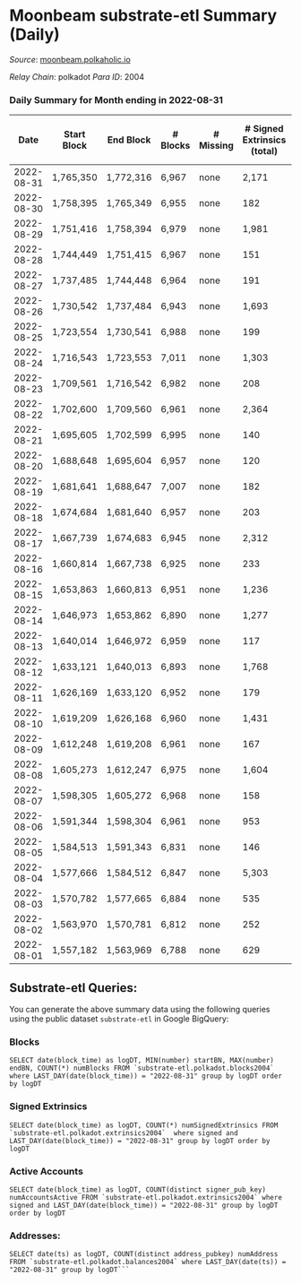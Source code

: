 # Moonbeam substrate-etl Summary (Daily)

_Source_: [moonbeam.polkaholic.io](https://moonbeam.polkaholic.io)

*Relay Chain*: polkadot
*Para ID*: 2004



### Daily Summary for Month ending in 2022-08-31


| Date | Start Block | End Block | # Blocks | # Missing | # Signed Extrinsics (total) | # Active Accounts | # Addresses with Balances | # Events | # Transfers | # XCM Transfers In | # XCM Transfers Out |
| ---- | ----------- | --------- | -------- | --------- | --------------------------- | ----------------- | ------------------------- | -------- | ----------- | ------------------ | ------------------- |
| 2022-08-31 | 1,765,350 | 1,772,316 | 6,967 | none  | 2,171 | 97 | 298,593 | 443,231 | 11,327 ($2,832,378.32) | 89 ($338,452.26) | 58 ($165,149.05) |
| 2022-08-30 | 1,758,395 | 1,765,349 | 6,955 | none  | 182 | 83 | 290,148 | 574,743 | 17,822 ($33,581,285.99) | 96 ($234,474.67) | 79 ($80,823.09) |
| 2022-08-29 | 1,751,416 | 1,758,394 | 6,979 | none  | 1,981 | 80 | 289,404 | 456,994 | 10,716 ($2,992,296.86) | 89 ($359,280.27) | 64 ($172,163.37) |
| 2022-08-28 | 1,744,449 | 1,751,415 | 6,967 | none  | 151 | 71 | 288,954 | 431,386 | 8,402 ($3,802,706.45) | 67 ($79,963.22) | 63 ($252,206.03) |
| 2022-08-27 | 1,737,485 | 1,744,448 | 6,964 | none  | 191 | 94 | 288,585 | 453,326 | 9,786 ($4,532,246.77) | 71 ($93,254.95) | 61 ($159,234.70) |
| 2022-08-26 | 1,730,542 | 1,737,484 | 6,943 | none  | 1,693 | 86 | 288,289 | 569,468 | 12,524 ($3,066,102.44) | 81 ($196,489.60) | 84 ($863,859.08) |
| 2022-08-25 | 1,723,554 | 1,730,541 | 6,988 | none  | 199 | 84 | 287,878 | 489,990 | 10,245 ($4,482,268.30) | 72 ($1,979,572.79) | 84 ($124,595.88) |
| 2022-08-24 | 1,716,543 | 1,723,553 | 7,011 | none  | 1,303 | 85 | 286,933 | 585,800 | 13,608 ($4,106,787.26) | 90 ($232,618.56) | 63 ($886,182.71) |
| 2022-08-23 | 1,709,561 | 1,716,542 | 6,982 | none  | 208 | 90 | 286,658 | 520,978 | 11,661 ($2,803,530.72) | 91 ($611,836.44) | 83 ($1,268,881.57) |
| 2022-08-22 | 1,702,600 | 1,709,560 | 6,961 | none  | 2,364 | 77 | 286,339 | 522,640 | 13,627 ($3,762,825.93) | 105 ($750,703.60) | 60 ($51,141.95) |
| 2022-08-21 | 1,695,605 | 1,702,599 | 6,995 | none  | 140 | 71 | 285,982 | 518,632 | 12,110 ($4,034,006.91) | 105 ($175,310.56) | 89 ($111,327.14) |
| 2022-08-20 | 1,688,648 | 1,695,604 | 6,957 | none  | 120 | 65 | 285,757 | 537,354 | 14,277 ($5,926,285.07) | 83 ($163,050.44) | 71 ($621,705.39) |
| 2022-08-19 | 1,681,641 | 1,688,647 | 7,007 | none  | 182 | 65 | 285,548 | 728,758 | 17,332 ($5,932,273.49) | 129 ($959,300.21) | 120 ($877,890.17) |
| 2022-08-18 | 1,674,684 | 1,681,640 | 6,957 | none  | 203 | 82 | 285,258 | 740,572 | 14,780 ($5,037,151.32) | 92 ($384,796.18) | 155 ($666,291.02) |
| 2022-08-17 | 1,667,739 | 1,674,683 | 6,945 | none  | 2,312 | 75 | 284,862 | 628,242 | 16,434 ($5,138,233.02) | 92 ($2,417,738.78) | 125 ($1,334,008.28) |
| 2022-08-16 | 1,660,814 | 1,667,738 | 6,925 | none  | 233 | 64 | 284,570 | 577,817 | 15,486 ($5,570,963.20) | 120 ($531,037.10) | 180 ($244,616.98) |
| 2022-08-15 | 1,653,863 | 1,660,813 | 6,951 | none  | 1,236 | 84 | 284,198 | 716,273 | 22,071 ($8,515,791.58) | 155 ($471,690.30) | 197 ($479,179.97) |
| 2022-08-14 | 1,646,973 | 1,653,862 | 6,890 | none  | 1,277 | 95 | 283,800 | 1,279,193 | 41,602 ($21,455,503.39) | 576 ($5,471,145.17) | 830 ($3,053,556.65) |
| 2022-08-13 | 1,640,014 | 1,646,972 | 6,959 | none  | 117 | 60 | 283,078 | 509,438 | 15,045 ($8,271,799.13) | 292 ($2,263,302.05) | 260 ($754,943.31) |
| 2022-08-12 | 1,633,121 | 1,640,013 | 6,893 | none  | 1,768 | 67 | 282,817 | 491,194 | 16,741 ($5,359,995.25) | 284 ($437,853.10) | 263 ($2,621,558.68) |
| 2022-08-11 | 1,626,169 | 1,633,120 | 6,952 | none  | 179 | 86 | 282,524 | 537,681 | 15,692 ($25,827,514.13) | 343 ($5,033,601.09) | 248 ($164,969.62) |
| 2022-08-10 | 1,619,209 | 1,626,168 | 6,960 | none  | 1,431 | 81 | 282,130 | 580,061 | 15,257 ($5,241,260.91) | 417 ($525,522.27) | 418 ($886,353.04) |
| 2022-08-09 | 1,612,248 | 1,619,208 | 6,961 | none  | 167 | 69 | 281,878 | 470,800 | 9,816 ($7,861,064.23) | 207 ($280,581.70) | 231 ($467,259.44) |
| 2022-08-08 | 1,605,273 | 1,612,247 | 6,975 | none  | 1,604 | 79 | 281,580 | 530,225 | 12,782 ($4,743,723.04) | 172 ($152,188.19) | 182 ($814,520.27) |
| 2022-08-07 | 1,598,305 | 1,605,272 | 6,968 | none  | 158 | 80 | 281,154 | 604,530 | 11,976 ($7,307,136.91) | 196 ($72,894.08) | 167 ($66,622.43) |
| 2022-08-06 | 1,591,344 | 1,598,304 | 6,961 | none  | 953 | 70 | 280,810 | 722,846 | 16,425 ($12,382,965.58) | 283 ($327,624.87) | 165 ($166,254.90) |
| 2022-08-05 | 1,584,513 | 1,591,343 | 6,831 | none  | 146 | 68 | 280,529 | 716,877 | 15,651 ($5,706,814.89) | 296 ($1,955,362.81) | 142 ($325,300.85) |
| 2022-08-04 | 1,577,666 | 1,584,512 | 6,847 | none  | 5,303 | 80 | 280,190 | 817,056 | 19,735 ($8,108,164.10) | 323 ($210,260.25) | 128 ($605,523.48) |
| 2022-08-03 | 1,570,782 | 1,577,665 | 6,884 | none  | 535 | 73 | 279,226 | 909,245 | 17,502 ($14,510,758.78) | 205 ($221,850.75) | 112 ($367,516.34) |
| 2022-08-02 | 1,563,970 | 1,570,781 | 6,812 | none  | 252 | 112 | 278,874 | 2,266,282 | 47,867 ($64,454,799.89) | 604 ($1,620,103.61) | 378 ($3,990,982.72) |
| 2022-08-01 | 1,557,182 | 1,563,969 | 6,788 | none  | 629 | 87 | 276,468 | 961,643 | 33,660 ($24,901,892.70) | 2,259 ($676,194.90) | 464 ($166,242.51) |

## Substrate-etl Queries:
You can generate the above summary data using the following queries using the public dataset `substrate-etl` in Google BigQuery:


### Blocks
```
SELECT date(block_time) as logDT, MIN(number) startBN, MAX(number) endBN, COUNT(*) numBlocks FROM `substrate-etl.polkadot.blocks2004`  where LAST_DAY(date(block_time)) = "2022-08-31" group by logDT order by logDT
```


### Signed Extrinsics
```
SELECT date(block_time) as logDT, COUNT(*) numSignedExtrinsics FROM `substrate-etl.polkadot.extrinsics2004`  where signed and LAST_DAY(date(block_time)) = "2022-08-31" group by logDT order by logDT
```


### Active Accounts
```
SELECT date(block_time) as logDT, COUNT(distinct signer_pub_key) numAccountsActive FROM `substrate-etl.polkadot.extrinsics2004` where signed and LAST_DAY(date(block_time)) = "2022-08-31" group by logDT order by logDT
```


### Addresses:
```
SELECT date(ts) as logDT, COUNT(distinct address_pubkey) numAddress FROM `substrate-etl.polkadot.balances2004` where LAST_DAY(date(ts)) = "2022-08-31" group by logDT```


